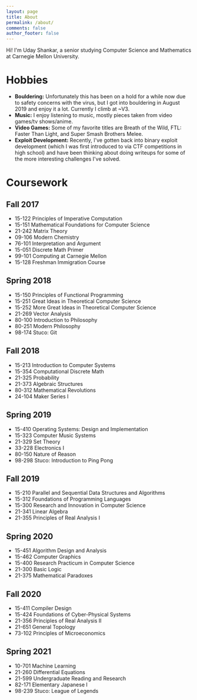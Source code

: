 ```yaml
---
layout: page
title: About
permalink: /about/
comments: false
author_footer: false
---
```


Hi! I'm Uday Shankar, a senior studying Computer Science and Mathematics at Carnegie Mellon
University.

# Hobbies

- **Bouldering:** Unfortunately this has been on a hold for a while now due to safety concerns with the virus, but I got into bouldering in August 2019 and enjoy it a lot. Currently I climb at ~V3.
- **Music:** I enjoy listening to music, mostly pieces taken from video games/tv shows/anime.
- **Video Games:** Some of my favorite titles are Breath of the Wild, FTL: Faster Than Light, and Super Smash Brothers Melee.
- **Exploit Development:** Recently, I've gotten back into binary exploit development (which I was first introduced to via CTF competitions in high school) and have been thinking about doing writeups for some of the more interesting challenges I've solved.

# Coursework

## Fall 2017
- 15-122 Principles of Imperative Computation
- 15-151 Mathematical Foundations for Computer Science
- 21-242 Matrix Theory
- 09-106 Modern Chemistry
- 76-101 Interpretation and Argument
- 15-051 Discrete Math Primer
- 99-101 Computing at Carnegie Mellon
- 15-128 Freshman Immigration Course

## Spring 2018
- 15-150 Principles of Functional Programming
- 15-251 Great Ideas in Theoretical Computer Science
- 15-252 More Great Ideas in Theoretical Computer Science
- 21-269 Vector Analysis
- 80-100 Introduction to Philosophy
- 80-251 Modern Philosophy
- 98-174 Stuco: Git

## Fall 2018
- 15-213 Introduction to Computer Systems
- 15-354 Computational Discrete Math
- 21-325 Probability
- 21-373 Algebraic Structures
- 80-312 Mathematical Revolutions
- 24-104 Maker Series I

## Spring 2019
- 15-410 Operating Systems: Design and Implementation
- 15-323 Computer Music Systems
- 21-329 Set Theory
- 33-228 Electronics I
- 80-150 Nature of Reason
- 98-298 Stuco: Introduction to Ping Pong

## Fall 2019
- 15-210 Parallel and Sequential Data Structures and Algorithms
- 15-312 Foundations of Programming Languages
- 15-300 Research and Innovation in Computer Science
- 21-341 Linear Algebra
- 21-355 Principles of Real Analysis I

## Spring 2020
- 15-451 Algorithm Design and Analysis
- 15-462 Computer Graphics
- 15-400 Research Practicum in Computer Science
- 21-300 Basic Logic
- 21-375 Mathematical Paradoxes

## Fall 2020
- 15-411 Compiler Design
- 15-424 Foundations of Cyber-Physical Systems
- 21-356 Principles of Real Analysis II
- 21-651 General Topology
- 73-102 Principles of Microeconomics

## Spring 2021
- 10-701 Machine Learning
- 21-260 Differential Equations
- 21-599 Undergraduate Reading and Research
- 82-171 Elementary Japanese I
- 98-239 Stuco: League of Legends
